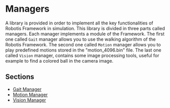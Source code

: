 # Managers

A library is provided in order to implement all the key functionalities of
Robotis Framework in simulation. This library is divided in three parts called
managers. Each manager implements a module of the Framework. The first one
called `Gait` manager allows you to use the walking algorithm of the Robotis
Framework. The second one called `Motion` manager allows you to play predefined
motions stored in the "motion\_4096.bin" file. The last one called `Vision`
manager, contains some image processing tools, useful for example to find a
colored ball in the camera image.

## Sections
- [Gait Manager](gait-manager.md)
- [Motion Manager](motion-manager.md)
- [Vision Manager](vision-manager.md)
